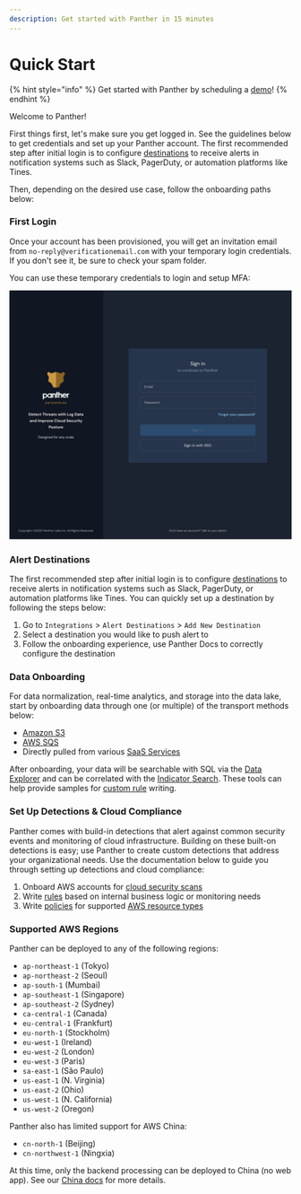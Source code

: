```yaml
---
description: Get started with Panther in 15 minutes
---
```


# Quick Start

{% hint style="info" %}
Get started with Panther by scheduling a [demo](https://runpanther.io/request-a-demo/)!
{% endhint %}

Welcome to Panther!

First things first, let's make sure you get logged in. See the guidelines below to get credentials and set up your Panther account. The first recommended step after initial login is to configure [destinations](https://docs.runpanther.io/destinations) to receive alerts in notification systems such as Slack, PagerDuty, or automation platforms like Tines.

Then, depending on the desired use case, follow the onboarding paths below:

### First Login

Once your account has been provisioned, you will get an invitation email from `no-reply@verificationemail.com` with your temporary login credentials. If you don't see it, be sure to check your spam folder.

You can use these temporary credentials to login and setup MFA:

![Login Screen](.gitbook/assets/quick-start-login.png)

### Alert Destinations

The first recommended step after initial login is to configure [destinations](https://docs.runpanther.io/destinations) to receive alerts in notification systems such as Slack, PagerDuty, or automation platforms like Tines. You can quickly set up a destination by following the steps below:

1. Go to  `Integrations` &gt; `Alert Destinations` &gt; `Add New Destination`
2. Select a destination you would like to push alert to
3. Follow the onboarding experience, use Panther Docs to correctly configure the destination

### Data Onboarding

For data normalization, real-time analytics, and storage into the data lake, start by onboarding data through one \(or multiple\) of the transport methods below:

* [Amazon S3](https://docs.runpanther.io/data-onboarding/data-transports/s3)
* [AWS SQS](https://docs.runpanther.io/data-onboarding/data-transports/sqs)
* Directly pulled from various [SaaS Services](https://docs.runpanther.io/data-onboarding/saas-logs)

After onboarding, your data will be searchable with SQL via the [Data Explorer](https://docs.runpanther.io/data-analytics/data-explorer) and can be correlated with the [Indicator Search](https://docs.runpanther.io/data-analytics/indicator-search). These tools can help provide samples for [custom rule](https://docs.runpanther.io/writing-detections/rules) writing.

### Set Up Detections & Cloud Compliance

Panther comes with build-in detections that alert against common security events and monitoring of cloud infrastructure. Building on these built-on detections is easy; use Panther to create custom detections that address your organizational needs. Use the documentation below to guide you through setting up detections and cloud compliance:

1. Onboard AWS accounts for [cloud security scans](https://docs.runpanther.io/data-onboarding/setup-cloud-accounts)
2. Write [rules](log-analysis/rules/README.md) based on internal business logic or monitoring needs
3. Write [policies](cloud-security/policies/README.md) for supported [AWS resource types](https://docs.runpanther.io/resources)

### Supported AWS Regions

Panther can be deployed to any of the following regions:

* `ap-northeast-1` \(Tokyo\)
* `ap-northeast-2` \(Seoul\)
* `ap-south-1` \(Mumbai\)
* `ap-southeast-1` \(Singapore\)
* `ap-southeast-2` \(Sydney\)
* `ca-central-1` \(Canada\)
* `eu-central-1` \(Frankfurt\)
* `eu-north-1` \(Stockholm\)
* `eu-west-1` \(Ireland\)
* `eu-west-2` \(London\)
* `eu-west-3` \(Paris\)
* `sa-east-1` \(São Paulo\)
* `us-east-1` \(N. Virginia\)
* `us-east-2` \(Ohio\)
* `us-west-1` \(N. California\)
* `us-west-2` \(Oregon\)

Panther also has limited support for AWS China:

* `cn-north-1` \(Beijing\)
* `cn-northwest-1` \(Ningxia\)

At this time, only the backend processing can be deployed to China \(no web app\). See our [China docs](https://docs.runpanther.io/help/china) for more details.

